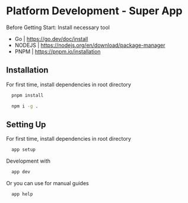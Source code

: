 
# Platform Development - Super App

Before Getting Start: Install necessary tool
- Go | https://go.dev/doc/install
- NODEJS | https://nodejs.org/en/download/package-manager
- PNPM | https://pnpm.io/installation



## Installation

For first time, install dependencies in root directory

```bash
  pnpm install
```
```bash
  npm i -g .
```


## Setting Up

For first time, install dependencies in root directory

```bash
  app setup
```
Development with
```bash
  app dev
```
Or you can use for manual guides
```bash
  app help
```
